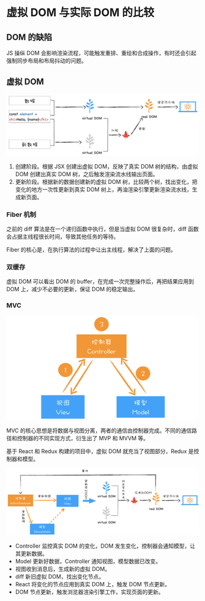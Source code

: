 # 虚拟 DOM 与实际 DOM 的比较

## DOM 的缺陷

JS 操纵 DOM 会影响渲染流程，可能触发重排、重绘和合成操作，有时还会引起强制同步布局和布局抖动的问题。

## 虚拟 DOM

![img](assets/cf2089ad62af94881757c2f2de277890.png)

1. 创建阶段。根据 JSX 创建出虚拟 DOM，反映了真实 DOM 树的结构，由虚拟 DOM 创建出真实 DOM 树，之后触发渲染流水线输出页面。
2. 更新阶段。根据新的数据创建新的虚拟 DOM 树，比较两个树，找出变化，把变化的地方一次性更新到真实 DOM 树上，再油渲染引擎更新渲染流水线，生成新页面。

### Fiber 机制

之前的 diff 算法是在一个递归函数中执行，但是当虚拟 DOM 很复杂时，diff 函数会占据主线程很长时间，导致其他任务的等待。

Fiber 的核心是，在执行算法的过程中让出主线程，解决了上面的问题。

### 双缓存

虚拟 DOM 可以看出 DOM 的 buffer，在完成一次完整操作后，再把结果应用到 DOM 上，减少不必要的更新，保证 DOM 的稳定输出。

### MVC

![img](assets/4c03b5882878dcce2df01c1e2e8db8a6.png)

MVC 的核心思想是将数据与视图分离，两者的通信由控制器完成。不同的通信路径和控制器的不同实现方式，衍生出了 MVP 和 MVVM 等。

基于 React 和 Redux 构建的项目中，虚拟 DOM 就充当了视图部分，Redux 是控制器和模型。

![img](assets/e024ba6c212a1d6bfa01b327e987e103.png)

- Controller 监控真实 DOM 的变化，DOM 发生变化，控制器会通知模型，让其更新数据。
- Model 更新好数据，Controller 通知视图，模型数据已改变。
- 视图收到消息后，生成新的虚拟 DOM。
- diff 新旧虚拟 DOM，找出变化节点。
- React 将变化的节点应用到真实 DOM 上，触发 DOM 节点更新。
- DOM 节点更新，触发浏览器渲染引擎工作，实现页面的更新。
